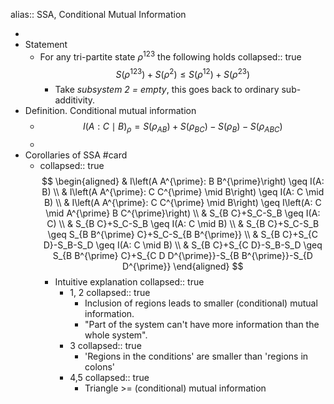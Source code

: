 alias:: SSA, Conditional Mutual Information

-
- Statement
	- For any tri-partite state $\rho^{123}$ the following holds
	  collapsed:: true
	  $$
	  S\left(\rho^{123}\right)+S\left(\rho^2\right) \leq S\left(\rho^{12}\right)+S\left(\rho^{23}\right)
	  $$
		- Take *subsystem 2 = empty*, this goes back to ordinary sub-additivity.
- Definition. Conditional mutual information
	- $$
	  I(A: C \mid B)_\rho=S\left(\rho_{A B}\right)+S\left(\rho_{B C}\right)-S\left(\rho_B\right)-S\left(\rho_{A B C}\right)
	  $$
	-
- Corollaries of SSA #card
	- collapsed:: true
	  $$
	  \begin{aligned}
	  & I\left(A A^{\prime}: B B^{\prime}\right) \geq I(A: B) \\
	  & I\left(A A^{\prime}: C C^{\prime} \mid B\right) \geq I(A: C \mid B) \\
	  & I\left(A A^{\prime}: C C^{\prime} \mid B\right) \geq I\left(A: C \mid A^{\prime} B C^{\prime}\right) \\
	  & S_{B C}+S_C-S_B \geq I(A: C) \\
	  & S_{B C}+S_C-S_B \geq I(A: C \mid B) \\
	  & S_{B C}+S_C-S_B \geq S_{B B^{\prime} C}+S_C-S_{B B^{\prime}} \\
	  & S_{B C}+S_{C D}-S_B-S_D \geq I(A: C \mid B) \\
	  & S_{B C}+S_{C D}-S_B-S_D \geq S_{B B^{\prime} C}+S_{C D D^{\prime}}-S_{B B^{\prime}}-S_{D D^{\prime}}
	  \end{aligned}
	  $$
		- Intuitive explanation
		  collapsed:: true
			- 1, 2
			  collapsed:: true
				- Inclusion of regions leads to smaller (conditional) mutual information.
				- "Part of the system can't have more information than the whole system".
			- 3
			  collapsed:: true
				- 'Regions in the conditions' are smaller than 'regions in colons'
			- 4,5
			  collapsed:: true
				- Triangle >= (conditional) mutual information